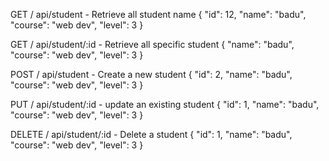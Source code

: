 GET / api/student - Retrieve all student name
{
  "id": 12,
  "name": "badu",
  "course": "web dev",
  "level": 3
}

GET / api/student/:id - Retrieve all specific student
{
  "name": "badu",
  "course": "web dev",
  "level": 3
}

POST / api/student - Create a new student
{
  "id": 2,
  "name": "badu",
  "course": "web dev",
  "level": 3
}

PUT / api/student/:id - update an existing student
{
  "id": 1,
  "name": "badu",
  "course": "web dev",
  "level": 3
}

DELETE / api/student/:id - Delete a student
{
  "id": 1,
  "name": "badu",
  "course": "web dev",
  "level": 3
}